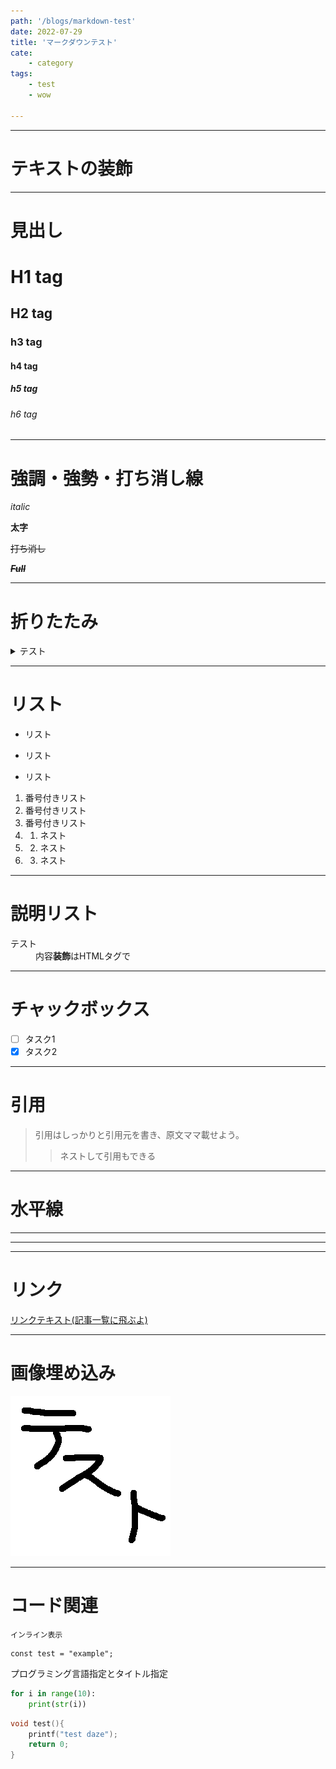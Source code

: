 ```yaml
---
path: '/blogs/markdown-test'
date: 2022-07-29
title: 'マークダウンテスト'
cate:
    - category
tags: 
    - test
    - wow

---
```

***
# テキストの装飾
***
# 見出し

# H1 tag
## H2 tag
### h3 tag
#### h4 tag
##### h5 tag
###### h6 tag

***
# 強調・強勢・打ち消し線

_italic_

__太字__ 

~~打ち消し~~

_**~~Full~~**_

***
# 折りたたみ

<details><summary>テスト</summary>

みちゃいやーん
</details>

***
# リスト

* リスト
+ リスト
- リスト

1. 番号付きリスト
2. 番号付きリスト
3. 番号付きリスト
4. 1. ネスト
4. 2. ネスト
4. 3. ネスト

***
# 説明リスト

<dl>
    <dt>テスト</dt>
    <dd>内容<strong>装飾</strong>はHTMLタグで</dd>
</dl>

***
# チャックボックス

- [ ] タスク1
- [x] タスク2
***
# 引用
> 引用はしっかりと引用元を書き、原文ママ載せよう。
>> ネストして引用もできる

***
# 水平線
* * *
***

***
# リンク
[リンクテキスト(記事一覧に飛ぶよ)](/blogs "マウスホバー")

***
# 画像埋め込み
![ALT](./test.png "マウスホバー")

***
# コード関連
`インライン表示`

```
const test = "example";
```
プログラミング言語指定とタイトル指定
```python:title=test.py
for i in range(10):
    print(str(i))
```

```c{2}:title=test.c
void test(){
    printf("test daze");
    return 0;
}
```